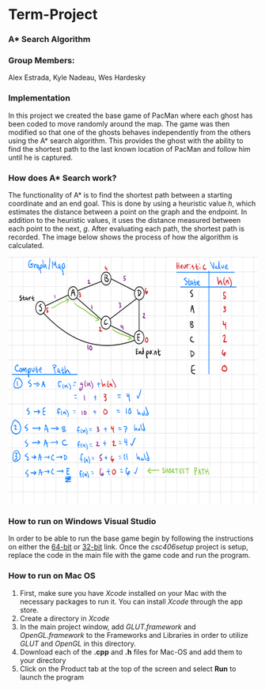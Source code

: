 # Term-Project
### A* Search Algorithm
### Group Members:
  Alex Estrada, Kyle Nadeau, Wes Hardesky
  
### Implementation
In this project we created the base game of PacMan where each ghost has been coded to move randomly around the map. The game was then modified so that one of the ghosts behaves independently from the others using the A* search algorithm. This provides the ghost with the ability to find the shortest path to the last known location of PacMan and follow him until he is captured.

### How does A* Search work?
The functionality of A* is to find the shortest path between a starting coordinate and an end goal. This is done by using a heuristic value *h*, which estimates the distance between a point on the graph and the endpoint. In addition to the heuristic values, it uses the distance measured between each point to the next, *g*. After evaluating each path, the shortest path is recorded. The image below shows the process of how the algorithm is calculated.

<img src="https://raw.githubusercontent.com/aestrada30/Term-Project/main/AStar.png" height="500" width="700" >

### How to run on Windows Visual Studio 
In order to be able to run the base game begin by following the instructions on either the [64-bit](https://github.com/djperrone/glew_glut_64) or [32-bit](https://github.com/djperrone/opengl_glew_glut_starter) link.  Once the *csc406setup* project is setup, replace the code in the main file with the game code and run the program.

### How to run on Mac OS
1. First, make sure you have *Xcode* installed on your Mac with the necessary packages to run it.  You can install *Xcode* through the app store.
2. Create a directory in *Xcode* 
3. In the main project window, add *GLUT.framework* and *OpenGL.framework* to the Frameworks and Libraries in order to utilize *GLUT* and *OpenGL* in this directory.
4. Download each of the **.cpp** and **.h** files for Mac-OS and add them to your directory
5. Click on the Product tab at the top of the screen and select **Run** to launch the program
